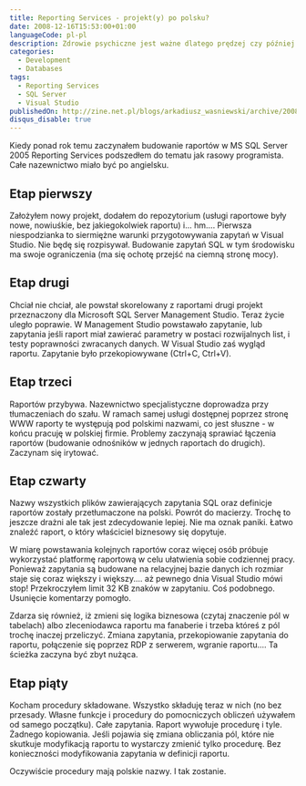 ```yaml
---
title: Reporting Services - projekt(y) po polsku?
date: 2008-12-16T15:53:00+01:00
languageCode: pl-pl
description: Zdrowie psychiczne jest ważne dlatego prędzej czy później raporty biznesowe i procedury składowane zwracające dla nich dane będziesz nazywał po polsku
categories:
  - Development
  - Databases
tags:
  - Reporting Services
  - SQL Server
  - Visual Studio
publishedOn: http://zine.net.pl/blogs/arkadiusz_wasniewski/archive/2008/12/16/reporting-services-projekt-y-po-polsku.aspx
disqus_disable: true
---
```


Kiedy ponad rok temu zaczynałem budowanie raportów w MS SQL Server 2005 Reporting Services podszedłem do tematu jak rasowy programista. Całe nazewnictwo miało być po angielsku.

## Etap pierwszy

Założyłem nowy projekt, dodałem do repozytorium (usługi raportowe były nowe, nowiuśkie, bez jakiegokolwiek raportu) i... hm.... Pierwsza niespodzianka to siermiężne warunki przygotowywania zapytań w Visual Studio. Nie będę się rozpisywał. Budowanie zapytań SQL w tym środowisku ma swoje ograniczenia (ma się ochotę przejść na ciemną stronę mocy).

## Etap drugi

Chciał nie chciał, ale powstał skorelowany z raportami drugi projekt przeznaczony dla Microsoft SQL Server Management Studio. Teraz życie uległo poprawie. W Management Studio powstawało zapytanie, lub zapytania jeśli raport miał zawierać parametry w postaci rozwijalnych list, i testy poprawności zwracanych danych. W Visual Studio zaś wygląd raportu. Zapytanie było przekopiowywane (Ctrl+C, Ctrl+V).

## Etap trzeci

Raportów przybywa. Nazewnictwo specjalistyczne doprowadza przy tłumaczeniach do szału. W ramach samej usługi dostępnej poprzez stronę WWW raporty te występują pod polskimi nazwami, co jest słuszne - w końcu pracuję w polskiej firmie. Problemy zaczynają sprawiać łączenia raportów (budowanie odnośników w jednych raportach do drugich). Zaczynam się irytować.

## Etap czwarty

Nazwy wszystkich plików zawierających zapytania SQL oraz definicje raportów zostały przetłumaczone na polski. Powrót do macierzy. Trochę to jeszcze drażni ale tak jest zdecydowanie lepiej. Nie ma oznak paniki. Łatwo znaleźć raport, o który właściciel biznesowy się dopytuje.

W miarę powstawania kolejnych raportów coraz więcej osób próbuje wykorzystać platformę raportową w celu ułatwienia sobie codziennej pracy. Ponieważ zapytania są budowane na relacyjnej bazie danych ich rozmiar staje się coraz większy i większy.... aż pewnego dnia Visual Studio mówi stop! Przekroczyłem limit 32 KB znaków w zapytaniu. Coś podobnego. Usunięcie komentarzy pomogło.

Zdarza się również, iż zmieni się logika biznesowa (czytaj znaczenie pól w tabelach) albo zleceniodawca raportu ma fanaberie i trzeba któreś z pól trochę inaczej przeliczyć. Zmiana zapytania, przekopiowanie zapytania do raportu, połączenie się poprzez RDP z serwerem, wgranie raportu.... Ta ścieżka zaczyna być zbyt nużąca.

## Etap piąty

Kocham procedury składowane. Wszystko składuję teraz w nich (no bez przesady. Własne funkcje i procedury do pomocniczych obliczeń używałem od samego początku). Całe zapytania. Raport wywołuje procedurę i tyle. Żadnego kopiowania. Jeśli pojawia się zmiana obliczania pól, które nie skutkuje modyfikacją raportu to wystarczy zmienić tylko procedurę. Bez konieczności modyfikowania zapytania w definicji raportu.

Oczywiście procedury mają polskie nazwy. I tak zostanie.